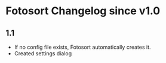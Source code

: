 # Fotosort Changelog since v1.0

## 1.1

- If no config file exists, Fotosort automatically creates it.
- Created settings dialog